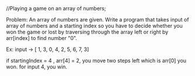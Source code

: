 

//Playing a game on an array of numbers;

Problem: An array of numbers are given. Write a program that takes input of array of numbers and a starting index so you have to decide whether you won the game or lost by traversing through the array left or right by arr[index] to find number "0".

Ex: input -> [ 1, 3, 0, 4, 2, 5, 6, 7, 3]

if startingIndex = 4 , arr[4] = 2, you move two steps left which is  arr[0] you won. for input 4, you win.


